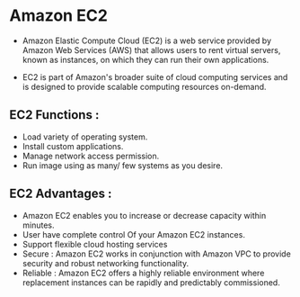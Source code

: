 # Amazon EC2

-   Amazon Elastic Compute Cloud (EC2) is a web service provided by Amazon Web Services (AWS) that allows users to rent virtual servers, known as instances, on which they can run their own applications.

-   EC2 is part of Amazon's broader suite of cloud computing services and is designed to provide scalable computing resources on-demand.

## EC2 Functions :

-   Load variety of operating system.
-    Install custom applications.
-    Manage network access permission.
-    Run image using as many/ few systems as you desire.


## EC2 Advantages :

-  Amazon EC2 enables you to increase or decrease capacity within minutes.
-   User have complete control Of your Amazon EC2 instances.
-   Support flexible cloud hosting services
-   Secure : Amazon EC2 works in conjunction with Amazon VPC to provide security and robust networking functionality.
-   Reliable : Amazon EC2 offers a highly reliable environment where replacement instances can be rapidly and predictably commissioned.